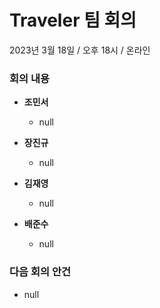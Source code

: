 # Traveler 팀 회의
2023년 3월 18일 / 오후 18시 / 온라인

### **회의 내용**
- **조민서**
  - null
  
- **장진규**
  - null
    
- **김재영**
  - null
  
- **배준수**
  - null
  
### **다음 회의 안건**
  - null
